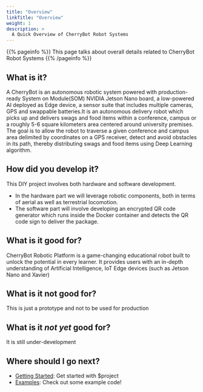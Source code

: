 ```yaml
---
title: "Overview"
linkTitle: "Overview"
weight: 1
description: >
  A Quick Overview of CherryBot Robot Systems
---
```


{{% pageinfo %}}
This page talks about overall details related to CherryBot Robot Systems
{{% /pageinfo %}}



## What is it?

A CherryBot is an autonomous robotic system powered with production-ready System on Module(SOM) NVIDIA Jetson Nano board, a low-powered AI deployed as Edge device, a sensor suite that includes multiple cameras, GPS and swappable batteries.It is an autonomous delivery robot which picks up and delivers swags and food items within a conference, campus or a roughly 5-6 square kilometers area centered around university premises. The goal is to allow the robot to traverse a given conference and campus area delimited by coordinates on a GPS receiver, detect and avoid obstacles in its path, thereby distributing swags and food items using Deep Learning algorithm.

## How did you develop it?

This DIY project involves both hardware and software development.

- In the hardware part we will leverage robotic components, both in terms of aerial as well as terrestrial locomotion.
- The software part will involve developing an encrypted QR code generator which runs inside the Docker container and detects the QR code sign to deliver the package.

## What is it good for?

CherryBot Robotic Platform is a game-changing educational robot built to unlock the potential in every learner. It provides users with an in-depth understanding of Artificial Intelligence, IoT Edge devices (such as Jetson Nano and Xavier)

## What is it not good for?

This is just a prototype and not to be used for production

## What is it *not yet* good for? 

It is still under-development

## Where should I go next?


* [Getting Started](/docs/getting-started/): Get started with $project
* [Examples](/docs/examples/): Check out some example code!

